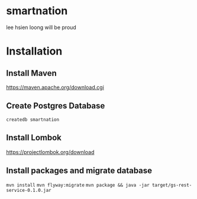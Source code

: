 # smartnation
lee hsien loong will be proud

# Installation
## Install Maven
https://maven.apache.org/download.cgi

## Create Postgres Database
```createdb smartnation```

## Install Lombok
https://projectlombok.org/download

## Install packages and migrate database
```mvn install```
```mvn flyway:migrate```
```mvn package && java -jar target/gs-rest-service-0.1.0.jar``` 